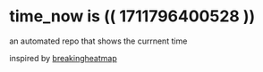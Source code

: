 # time_now is (( 1711796400528 ))

an automated repo that shows the currnent time

inspired by [breakingheatmap](https://github.com/breakingheatmap/breakingheatmap)
